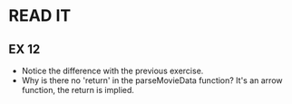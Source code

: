 # READ IT
## EX 12
* Notice the difference with the previous exercise.
* Why is there no 'return' in the parseMovieData function?
It's an arrow function, the return is implied.